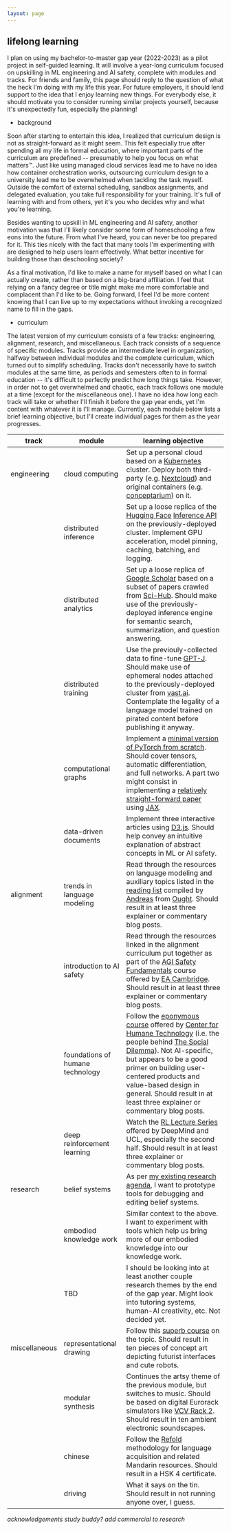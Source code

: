 ```yaml
---
layout: page
---
```


## lifelong learning

I plan on using my bachelor-to-master gap year (2022-2023) as a pilot project in self-guided learning. It will involve a year-long curriculum focused on upskilling in ML engineering and AI safety, complete with modules and tracks. For friends and family, this page should reply to the question of what the heck I'm doing with my life this year. For future employers, it should lend support to the idea that I enjoy learning new things. For everybody else, it should motivate you to consider running similar projects yourself, because it's unexpectedly fun, especially the planning!

- background

Soon after starting to entertain this idea, I realized that curriculum design is not as straight-forward as it might seem. This felt especially true after spending all my life in formal education, where important parts of the curriculum are predefined -- presumably to help you focus on what matters™. Just like using managed cloud services lead me to have no idea how container orchestration works, outsourcing curriculum design to a university lead me to be overwhelmed when tackling the task myself. Outside the comfort of external scheduling, sandbox assignments, and delegated evaluation, you take full responsibility for your training. It's full of learning with and from others, yet it's you who decides why and what you're learning.

Besides wanting to upskill in ML engineering and AI safety, another motivation was that I'll likely consider some form of homeschooling a few eons into the future. From what I've heard, you can never be too prepared for it. This ties nicely with the fact that many tools I'm experimenting with are designed to help users learn effectively. What better incentive for building those than deschooling society?

As a final motivation, I'd like to make a name for myself based on what I can actually create, rather than based on a big-brand affiliation. I feel that relying on a fancy degree or title might make me more comfortable and complacent than I'd like to be. Going forward, I feel I'd be more content knowing that I can live up to my expectations without invoking a recognized name to fill in the gaps.

- curriculum

The latest version of my curriculum consists of a few tracks: engineering, alignment, research, and miscellaneous. Each track consists of a sequence of specific modules. Tracks provide an intermediate level in organization, halfway between individual modules and the complete curriculum, which turned out to simplify scheduling. Tracks don't necessarily have to switch modules at the same time, as periods and semesters often to in formal education -- it's difficult to perfectly predict how long things take. However, in order not to get overwhelmed and chaotic, each track follows one module at a time (except for the miscellaneous one). I have no idea how long each track will take or whether I'll finish it before the gap year ends, yet I'm content with whatever it is I'll manage. Currently, each module below lists a brief learning objective, but I'll create individual pages for them as the year progresses.

| track         | module                           | learning objective                                                                                                                                                                                                                                                                                                                                                                                                               |
| ------------- | -------------------------------- | -------------------------------------------------------------------------------------------------------------------------------------------------------------------------------------------------------------------------------------------------------------------------------------------------------------------------------------------------------------------------------------------------------------------------------- |
| engineering   | cloud computing                  | Set up a personal cloud based on a [Kubernetes](https://kubernetes.io/) cluster. Deploy both third-party (e.g. [Nextcloud](https://nextcloud.com/)) and original containers (e.g. [conceptarium](/thoughtware/conceptarium)) on it.                                                                                                                                                                                              |
|               | distributed inference            | Set up a loose replica of the [Hugging Face](https://huggingface.co/) [Inference API](https://api-inference.huggingface.co/docs/python/html/index.html) on the previously-deployed cluster. Implement GPU acceleration, model pinning, caching, batching, and logging.                                                                                                                                                           |
|               | distributed analytics            | Set up a loose replica of [Google Scholar](https://scholar.google.com/) based on a subset of papers crawled from [Sci-Hub](https://sci-hub.ru/). Should make use of the previously-deployed inference engine for semantic search, summarization, and question answering.                                                                                                                                                         |
|               | distributed training             | Use the previouly-collected data to fine-tune [GPT-J](https://6b.eleuther.ai/). Should make use of ephemeral nodes attached to the previously-deployed cluster from [vast.ai](https://vast.ai/). Contemplate the legality of a language model trained on pirated content before publishing it anyway.                                                                                                                            |
|               | computational graphs             | Implement a [minimal version of PyTorch from scratch](https://minitorch.github.io/). Should cover tensors, automatic differentiation, and full networks. A part two might consist in implementing a [relatively straight-forward paper](https://arxiv.org/pdf/2103.03206.pdf) using [JAX](https://jax.readthedocs.io/en/latest/jax-101/index.html).                                                                              |
|               | data-driven documents            | Implement three interactive articles using [D3.js](https://d3js.org/). Should help convey an intuitive explanation of abstract concepts in ML or AI safety.                                                                                                                                                                                                                                                                      |
| alignment     | trends in language modeling      | Read through the resources on language modeling and auxiliary topics listed in the [reading list](https://docs.google.com/document/d/1Z1mQ47FqzNBzNvalWgSnyGph7A4Q7MndOEqsqv_mto0/edit#heading=h.4khaz12c49ll) compiled by [Andreas](https://stuhlmueller.org/) from [Ought](https://ought.org/). Should result in at least three explainer or commentary blog posts.                                                            |
|               | introduction to AI safety        | Read through the resources linked in the alignment curriculum put together as part of the [AGI Safety Fundamentals](https://www.eacambridge.org/technical-alignment-curriculum) course offered by [EA Cambridge](https://www.eacambridge.org/). Should result in at least three explainer or commentary blog posts.                                                                                                              |
|               | foundations of humane technology | Follow the [eponymous course](https://www.humanetech.com/course) offered by [Center for Humane Technology](https://www.humanetech.com/) (i.e. the people behind [The Social Dilemma](https://www.humanetech.com/the-social-dilemma)). Not AI-specific, but appears to be a good primer on building user-centered products and value-based design in general. Should result in at least three explainer or commentary blog posts. |
|               | deep reinforcement learning      | Watch the [RL Lecture Series](https://deepmind.com/learning-resources/reinforcement-learning-series-2021) offered by DeepMind and UCL, especially the second half. Should result in at least three explainer or commentary blog posts.                                                                                                                                                                                           |
| research      | belief systems                   | As per [my existing research agenda](/reflections/twenty-one), I want to prototype tools for debugging and editing belief systems.                                                                                                                                                                                                                                                                                               |
|               | embodied knowledge work          | Similar context to the above. I want to experiment with tools which help us bring more of our embodied knowledge into our knowledge work.                                                                                                                                                                                                                                                                                        |
|               | TBD                              | I should be looking into at least another couple research themes by the end of the gap year. Might look into tutoring systems, human-AI creativity, etc. Not decided yet.                                                                                                                                                                                                                                                        |
| miscellaneous | representational drawing         | Follow this [superb course](https://drawabox.com/) on the topic. Should result in ten pieces of concept art depicting futurist interfaces and cute robots.                                                                                                                                                                                                                                                                       |
|               | modular synthesis                | Continues the artsy theme of the previous module, but switches to music. Should be based on digital Eurorack simulators like [VCV Rack 2](https://vcvrack.com/). Should result in ten ambient electronic soundscapes.                                                                                                                                                                                                            |
|               | chinese                          | Follow the [Refold](https://refold.la/) methodology for language acquisition and related Mandarin resources. Should result in a HSK 4 certificate.                                                                                                                                                                                                                                                                               |
|               | driving                          | What it says on the tin. Should result in not running anyone over, I guess.                                                                                                                                                                                                                                                                                                                                                      |

_acknowledgements_
_study buddy?_
_add commercial to research_
